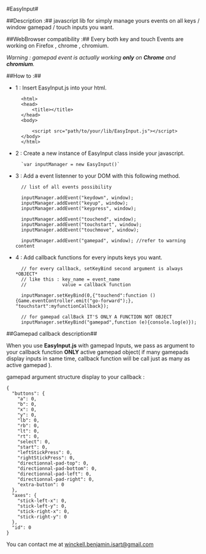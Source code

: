 #EasyInput#

##Description :##
javascript lib for simply manage yours events on all keys / window gamepad / touch inputs you want.

##WebBrowser compatibility :##
Every both key and touch Events are working on Firefox , chrome , chromium.

*Warning : gamepad event is actually working **only** on **Chrome** and **chromium**.* 

##How to :##
- 1 : Insert EasyInput.js into your html.
    
        <html>
        <head>
            <title></title>
        </head>
        <body>
        
            <script src="path/to/your/lib/EasyInput.js"></script> 
        </body>
        </html>

- 2 : Create a new instance of EasyInput class inside your javascript.
        
        `var inputManager = new EasyInput()`


- 3 : Add a event listenner to your DOM with this following method.
        
        // list of all events possibility
        
        inputManager.addEvent("keydown", window);
        inputManager.addEvent("keyup", window);
        inputManager.addEvent("keypress", window);
        
        inputManager.addEvent("touchend", window);
        inputManager.addEvent("touchstart", window);
        inputManager.addEvent("touchmove", window);
        
        inputManager.addEvent("gamepad", window); //refer to warning content

- 4 : Add callback functions for every inputs keys you want.
       
        // for every callback, setKeyBind second argument is always *OBJECT*
        // like this : key_name = event_name 
        //             value = callback function
        
        inputManager.setKeyBind(0,{"touchend":function (){Game.eventController.emit("go-forward");}, "touchstart":myfunctionCallback});
        
        // for gamepad callBack IT'S ONLY A FUNCTION NOT OBJECT
        inputManager.setKeyBind("gamepad",function (e){console.log(e)});

##Gamepad callback description##

When you use **EasyInput.js** with gamepad Inputs, we pass as argument to your callback function **ONLY** active gamepad object( if many gamepads display inputs in same time, callback function will be call just as many as active gamepad ). 

gamepad argument structure display to your callback :
        
    {
      "buttons": {
        "a": 0,
        "b": 0,
        "x": 0,
        "y": 0,
        "lb": 0,
        "rb": 0,
        "lt": 0,
        "rt": 0,
        "select": 0,
        "start": 0,
        "leftStickPress": 0,
        "rightStickPress": 0,
        "directionnal-pad-top": 0,
        "directionnal-pad-bottom": 0,
        "directionnal-pad-left": 0,
        "directionnal-pad-right": 0,
        "extra-button": 0
      },
      "axes": {
        "stick-left-x": 0,
        "stick-left-y": 0,
        "stick-right-x": 0,
        "stick-right-y": 0
      },
      "id": 0
    }        

You can contact me at winckell.benjamin.isart@gmail.com

